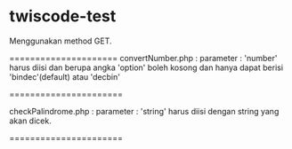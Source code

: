 # twiscode-test
 
Menggunakan method GET.

=====================
convertNumber.php :
parameter :
'number' harus diisi dan berupa angka
'option' boleh kosong dan hanya dapat berisi 'bindec'(default) atau 'decbin'

======================

checkPalindrome.php :
parameter :
'string' harus diisi dengan string yang akan dicek.

======================